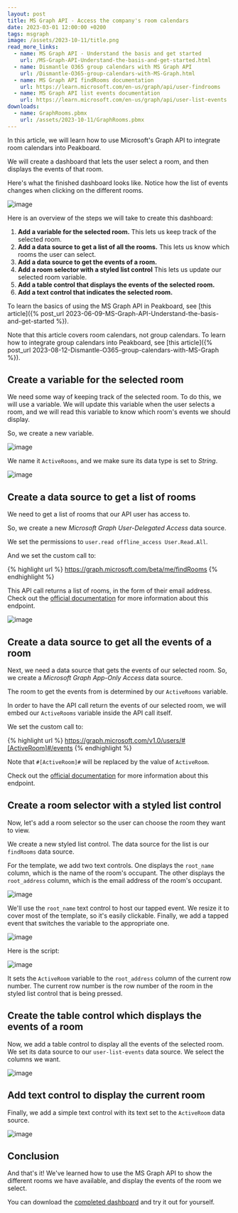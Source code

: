 ```yaml
---
layout: post
title: MS Graph API - Access the company's room calendars
date: 2023-03-01 12:00:00 +0200
tags: msgraph
image: /assets/2023-10-11/title.png
read_more_links:
  - name: MS Graph API - Understand the basis and get started
    url: /MS-Graph-API-Understand-the-basis-and-get-started.html
  - name: Dismantle O365 group calendars with MS Graph API
    url: /Dismantle-O365-group-calendars-with-MS-Graph.html
  - name: MS Graph API findRooms documentation
    url: https://learn.microsoft.com/en-us/graph/api/user-findrooms
  - name: MS Graph API list events documentation
    url: https://learn.microsoft.com/en-us/graph/api/user-list-events
downloads:
  - name: GraphRooms.pbmx
    url: /assets/2023-10-11/GraphRooms.pbmx
---
```

In this article, we will learn how to use Microsoft's Graph API to integrate room calendars into Peakboard.

We will create a dashboard that lets the user select a room, and then displays the events of that room.

Here's what the finished dashboard looks like. Notice how the list of events changes when clicking on the different rooms.

![image](/assets/2023-10-11/010.gif)

Here is an overview of the steps we will take to create this dashboard:

1. **Add a variable for the selected room.** This lets us keep track of the selected room.
1. **Add a data source to get a list of all the rooms.** This lets us know which rooms the user can select.
1. **Add a data source to get the events of a room.**
1. **Add a room selector with a styled list control** This lets us update our selected room variable.
1. **Add a table control that displays the events of the selected room.**
1. **Add a text control that indicates the selected room.**

To learn the basics of using the MS Graph API in Peakboard, see [this article]({% post_url 2023-06-09-MS-Graph-API-Understand-the-basis-and-get-started %}).

Note that this article covers room calendars, not group calendars. To learn how to integrate group calendars into Peakboard, see [this article]({% post_url 2023-08-12-Dismantle-O365-group-calendars-with-MS-Graph %}).


## Create a variable for the selected room

We need some way of keeping track of the selected room. To do this, we will use a variable. We will update this variable when the user selects a room, and we will read this variable to know which room's events we should display.

So, we create a new variable.

![image](/assets/2023-10-11/020.png)


We name it `ActiveRooms`, and we make sure its data type is set to *String*.

![image](/assets/2023-10-11/030.png)


## Create a data source to get a list of rooms

We need to get a list of rooms that our API user has access to.

So, we create a new *Microsoft Graph User-Delegated Access* data source.

We set the permissions to `user.read offline_access User.Read.All`.

And we set the custom call to:

{% highlight url %}
https://graph.microsoft.com/beta/me/findRooms
{% endhighlight %}

This API call returns a list of rooms, in the form of their email address.  Check out the [official documentation](https://learn.microsoft.com/en-us/graph/api/user-findrooms) for more information about this endpoint.

![image](/assets/2023-10-11/040.png)


## Create a data source to get all the events of a room

Next, we need a data source that gets the events of our selected room. So, we create a *Microsoft Graph App-Only Access* data source.

The room to get the events from is determined by our `ActiveRooms` variable.

In order to have the API call return the events of our selected room, we will embed our `ActiveRooms` variable inside the API call itself.

We set the custom call to:

{% highlight url %}
https://graph.microsoft.com/v1.0/users/#[ActiveRoom]#/events
{% endhighlight %}

Note that `#[ActiveRoom]#` will be replaced by the value of `ActiveRoom`.

Check out the [official documentation](https://learn.microsoft.com/en-us/graph/api/user-list-events) for more information about this endpoint.


## Create a room selector with a styled list control

Now, let's add a room selector so the user can choose the room they want to view.

We create a new styled list control. The data source for the list is our `findRooms` data source.

For the template, we add two text controls. One displays the `root_name` column, which is the name of the room's occupant. The other displays the `root_address` column, which is the email address of the room's occupant.

![image](/assets/2023-10-11/060.png)

We'll use the `root_name` text control to host our tapped event. We resize it to cover most of the template, so it's easily clickable. Finally, we add a tapped event that switches the variable to the appropriate one.

![image](/assets/2023-10-11/070.png)

Here is the script:

![image](/assets/2023-10-11/080.png)

It sets the `ActiveRoom` variable to the `root_address` column of the current row number. The current row number is the row number of the room in the styled list control that is being pressed.


## Create the table control which displays the events of a room

Now, we add a table control to display all the events of the selected room. We set its data source to our `user-list-events` data source. We select the columns we want.

![image](/assets/2023-10-11/050.png)


## Add text control to display the current room

Finally, we add a simple text control with its text set to the `ActiveRoom` data source.

![image](/assets/2023-10-11/090.png)

## Conclusion

And that's it! We've learned how to use the MS Graph API to show the different rooms we have available, and display the events of the room we select.

You can download the [completed dashboard](/assets/2023-10-11/GraphRooms.pbmx) and try it out for yourself.